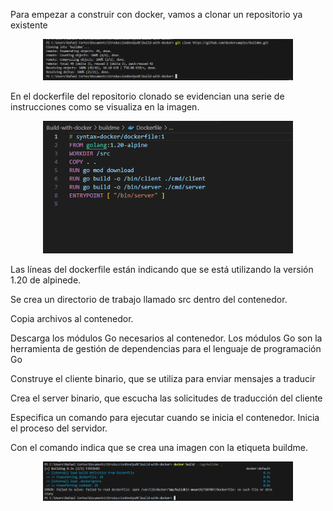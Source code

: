 Para empezar a construir con docker, vamos a clonar un repositorio ya existente  

 <p align="center"><img src="../assets/img/buildoc1.PNG" alt="imagen1" width="400"/></p> 

En el dockerfile del repositorio clonado se evidencian una serie de instrucciones como se visualiza en la imagen. 

 <p align="center"><img src="../assets/img/buildoc2.PNG" alt="imagen2" width="400"/></p> 

 Las líneas del dockerfile están indicando que se está utilizando la versión 1.20 de alpinede. 

Se crea un directorio de trabajo llamado src dentro del contenedor. 

Copia archivos al contenedor. 

Descarga los módulos Go necesarios al contenedor. Los módulos Go son la herramienta de gestión de dependencias para el lenguaje de programación Go 

Construye el cliente binario, que se utiliza para enviar mensajes a traducir   

 Crea el server binario, que escucha las solicitudes de traducción del cliente   

 Especifica un comando para ejecutar cuando se inicia el contenedor. Inicia el proceso del servidor. 

 Con el comando indica que se crea una imagen con la etiqueta buildme. 

<p align="center"><img src="../assets/img/buildoc3.PNG" alt="imagen3" width="400"/></p> 
